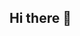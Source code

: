 ## Hi there 👋

<!--
**awgh02/awgh02** is a ✨ _special_ ✨ repository because its `README.md` (this file) appears on your GitHub profile.
Archie Hogan
Here are some ideas to get you started:

- 🔭 I’m currently working on ...
- 🌱 I’m currently learning ...
- 👯 I’m looking to collaborate on ...
- 🤔 I’m looking for help with ...
- 💬 Ask me about ...
- 📫 How to reach me: ...
- 😄 Pronouns: ...
- ⚡ Fun fact: ...
-->
